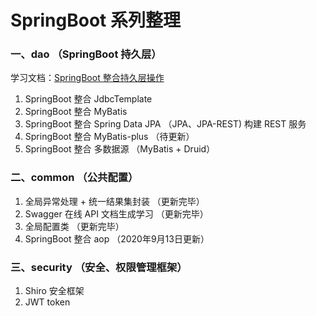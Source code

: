 # SpringBoot 系列整理  
### 一、dao  （SpringBoot 持久层）   
学习文档：[SpringBoot 整合持久层操作](https://www.yuque.com/u300253/learnjava/piot24)

1. SpringBoot 整合 JdbcTemplate   
2. SpringBoot 整合 MyBatis   
3. SpringBoot 整合 Spring Data JPA （JPA、JPA-REST) 构建 REST 服务  
4. SpringBoot 整合 MyBatis-plus （待更新）
5. SpringBoot 整合 多数据源 （MyBatis + Druid）

### 二、common （公共配置）  
1. 全局异常处理  +  统一结果集封装 （更新完毕）
2. Swagger 在线 API 文档生成学习  （更新完毕）  
3. 全局配置类 （更新完毕）  
4. SpringBoot 整合 aop （2020年9月13日更新）


### 三、security （安全、权限管理框架）  
1. Shiro 安全框架  
2. JWT token  
